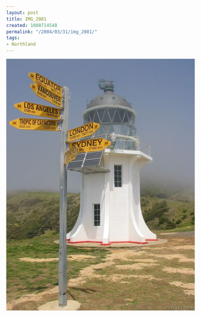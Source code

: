 ```yaml
---
layout: post
title: IMG_2081
created: 1080714548
permalink: "/2004/03/31/img_2081/"
tags:
- Northland
---
```


<img src="/image/images/img_2081-523.jpg"/>

